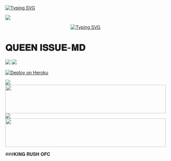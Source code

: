 <a href="https://git.io/typing-svg"><img src="https://readme-typing-svg.demolab.com?font=Black+Ops+One&size=100&pause=1000&color=FF0000&center=true&width=1000&height=200&lines=QUEEN-ISSUE-MD" alt="Typing SVG" /></a>
  </p>


<a><img src='https://files.catbox.moe/b2rrzo.jpg'/></a>


<p align="center">
<a href="https://git.io/typing-svg"><img src="https://readme-typing-svg.demolab.com?font=Rubik+Dirt&size=65&pause=1000&color=00FF00&background=FF20A500&center=true&vCenter=true&width=1000&height=150&lines=QUEEN-ISSUE-MD+V2;MR+RUSHMIKA+OFC;THANKS+FOR+REQVEST" alt="Typing SVG" /></a>
</p>



<h1>𝐐𝐔𝐄𝐄𝐍 𝐈𝐒𝐒𝐔𝐄-𝐌𝐃</h1>
<a><img src='https://i.imgur.com/LyHic3i.gif'/></a>
<a><img src='https://i.imgur.com/LyHic3i.gif'/></a>

<p align="left">  
<a href='https://dashboard.heroku.com/new?template=https://github.com/mrkingrush/QUEEN-ISSUE-MD/tree/main' target="_blank"><img alt='Deploy on Heroku' src='https://img.shields.io/badge/Deploy%20on-Heroku-FF004D?style=for-the-badge&logo=heroku&logoColor=white'/></a>  
</p>

<a><img src='https://i.imgur.com/LyHic3i.gif'/></a>
<img src="https://i.imgur.com/dBaSKWF.gif" height="90" width="100%">
<a><img src='https://i.imgur.com/LyHic3i.gif'/></a>
<img src="https://i.imgur.com/dBaSKWF.gif" height="90" width="100%">

###𝐊𝐈𝐍𝐆 𝐑𝐔𝐒𝐇 𝐎𝐅𝐂
